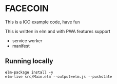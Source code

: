 # FACECOIN
This is a ICO example code, have fun

This is written in elm and with PWA features support
* service worker
* manifest

## Running locally
```shell
elm-package install -y
elm-live src/Main.elm --output=elm.js --pushstate
```
